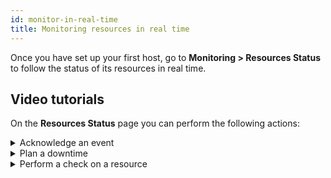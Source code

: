 ```yaml
---
id: monitor-in-real-time
title: Monitoring resources in real time
---
```


Once you have set up your first host, go to **Monitoring > Resources Status** to follow the status of its resources in real time.

## Video tutorials

On the **Resources Status** page you can perform the following actions:

<details>
<summary>Acknowledge an event</summary>

<iframe width="100%" height="650" src="https://demo.arcade.software/m0N1YbHVxkuHU43VIxzH?embed" frameborder="0" allowfullscreen ></iframe>

</details>

<details>
<summary>Plan a downtime</summary>

<iframe width="100%" height="650" src="https://demo.arcade.software/4aUDiIgRN8rgxD5vnoZ3?embed" frameborder="0" allowfullscreen></iframe>

</details>

<details>
<summary>Perform a check on a resource</summary>

<iframe width="100%" height="650" src="https://demo.arcade.software/Kxf1Tet8c7LmpVMlptzh?embed" frameborder="0" allowfullscreen></iframe>

</details>
